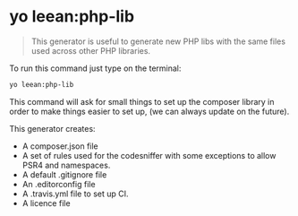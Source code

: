 # yo leean:php-lib

> This generator is useful to generate new PHP libs with the same files
 used across other PHP libraries.

To run this command just type on the terminal: 

```bash
yo leean:php-lib
```

This command will ask for small things to set up the composer library in
order to make things easier to set up, (we can always update on the
future).

This generator creates: 

- A composer.json file
- A set of rules used for the codesniffer with some exceptions to allow PSR4 and namespaces.
- A default .gitignore file
- An .editorconfig file
- A .travis.yml file to set up CI.
- A licence file
